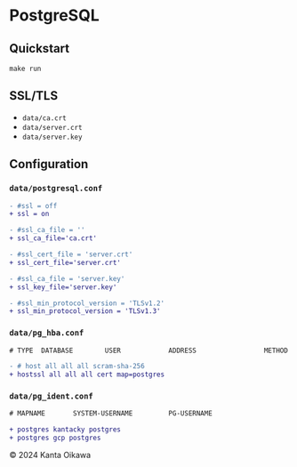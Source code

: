 # PostgreSQL

## Quickstart
```
make run
```

## SSL/TLS
- `data/ca.crt`
- `data/server.crt`
- `data/server.key`

## Configuration
### `data/postgresql.conf`
```diff
- #ssl = off
+ ssl = on

- #ssl_ca_file = ''
+ ssl_ca_file='ca.crt'

- #ssl_cert_file = 'server.crt'
+ ssl_cert_file='server.crt'

- #ssl_ca_file = 'server.key'
+ ssl_key_file='server.key'

- #ssl_min_protocol_version = 'TLSv1.2'
+ ssl_min_protocol_version = 'TLSv1.3'
```

### `data/pg_hba.conf`
```diff
# TYPE  DATABASE        USER            ADDRESS                 METHOD

- # host all all all scram-sha-256
+ hostssl all all all cert map=postgres
```

### `data/pg_ident.conf`
```diff
# MAPNAME       SYSTEM-USERNAME         PG-USERNAME

+ postgres kantacky postgres
+ postgres gcp postgres
```

&copy; 2024 Kanta Oikawa

